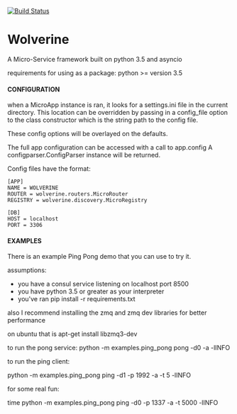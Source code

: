 [![Build Status](https://travis-ci.org/drankinn/wolverine.svg?branch=master)](https://travis-ci.org/drankinn/wolverine)

# Wolverine
A Micro-Service framework built on python 3.5 and asyncio

requirements for using as a package:
python >= version 3.5

#### CONFIGURATION
when a MicroApp instance is ran, it looks for a settings.ini file in the 
current directory.  This location can be overridden by passing in a config_file
option to the class constructor which is the string path to the config file.

These config options will be overlayed on the defaults.

The full app configuration can be accessed with a call to app.config
A configparser.ConfigParser instance will be returned.
 
Config files have the format:
``` 
[APP]
NAME = WOLVERINE
ROUTER = wolverine.routers.MicroRouter
REGISTRY = wolverine.discovery.MicroRegistry

[DB]
HOST = localhost
PORT = 3306
```

#### EXAMPLES

There is an example Ping Pong demo that you can use to try it.

assumptions:
- you have a consul service listening on localhost port 8500
- you have python 3.5 or greater as your interpreter
- you've ran pip install -r requirements.txt

also I recommend installing the zmq and zmq dev libraries for better performance

on ubuntu that is apt-get install libzmq3-dev

to run the pong service:
python -m examples.ping_pong pong -d0 -a -lINFO


to run the ping client:

python -m examples.ping_pong ping -d1 -p 1992 -a -t 5 -lINFO 


for some real fun:

time python -m examples.ping_pong ping -d0 -p 1337 -a -t 5000 -lINFO
